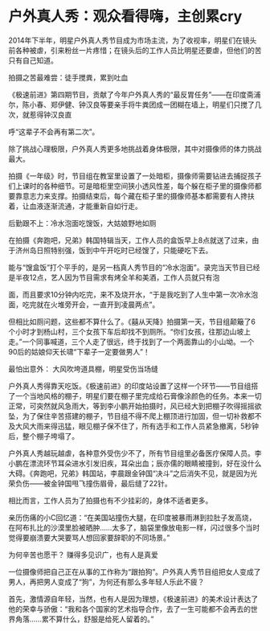 # 户外真人秀：观众看得嗨，主创累cry

2014年下半年，明星户外真人秀节目成为市场主流，为了收视率，明星们在镜头前各种被虐，引来粉丝一片疼惜；在镜头后的工作人员比明星还要虐，但他们的苦只有自己知道。 

拍摄之苦最难尝：徒手搅粪，累到吐血 

《极速前进》第四期节目，贡献了今年户外真人秀的“最反胃任务”——在印度斋浦尔，陈小春、郑伊健、钟汉良等要亲手将牛粪团成一团糊在墙上，明星们只搅了几次，就惹得钟汉良直 

呼“这辈子不会再有第二次”。 

除了挑战心理极限，户外真人秀更多地挑战着身体极限，其中对摄像师的体力挑战最大。 

拍摄《一年级》时，节目组在教室里设置了一处暗柜，摄像师需要钻进去捕捉孩子们上课时的各种细节。可是暗柜里空间狭小透风性差，每个躲在柜子里的摄像师都要靠意志力来支撑。拍摄结束后，每个藏在柜子里的摄像师基本都需要有人搀扶着，让血液逐渐流通，才能重新自如行走。 

后勤跟不上：冷水泡面吃馊饭，大姑娘野地如厕 

在拍摄《奔跑吧，兄弟》韩国特辑当天，工作人员的盒饭早上8点就送了过来，由于济州岛日照特别强，饭到中午开吃时已经馊了，只能硬吃下去。 

能与“馊盒饭”打个平手的，是另一档真人秀节目的“冷水泡面”。录完当天节目已经是半夜12点，艺人因为节目需求有烤全羊和美酒，工作人员就只有泡 

面，而且要求10分钟内吃完，来不及烧开水，“于是我吃到了人生中第一次冷水泡面，吃完就在火堆旁开会，一直开到凌晨两点”。 

但相比如厕问题，这些都不算什么了。《囍从天降》拍摄第一天，节目组颠簸了6个小时才到杨山村，三个女孩下车后却找不到厕所。“你们女孩，往那边山坡上走。”一个同事喊道，三个人走了很远，终于找到了一个两面靠山的小山坳。一个90后的姑娘仰天长啸“下辈子一定要做男人”！ 

最怕出意外： 大风吹垮道具棚，明星受伤当场缝 

户外真人秀得靠天吃饭。《极速前进》的印度站设置了这样一个环节——节目组搭了一个当地风格的棚子，明星们要在棚子里完成给石膏像涂颜色的任务。本来一切正常，可突然就风急雨大，等到李小鹏开始拍摄时，风已经大到把棚子吹得摇摇欲坠，为了保住辛苦搭建的棚子，节目组不得不爬上棚顶进行加固，但一切补救都不及大风大雨来得迅猛，眼见棚子保不住了，所有选手和工作人员紧急撤离，5秒钟后，整个棚子垮塌了。 

户外真人秀越玩越虐，各种意外受伤少不了，所有节目组里必备医疗保障人员。李小鹏在漂流环节耳朵进水引发旧疾，耳朵出血；辰亦儒的眼睛被撞到，好在没什么大碍。《奔跑吧，兄弟》韩国站，李晨跟金钟国“决斗”之后消失不见，就是因为光荣负伤——被金钟国甩飞撞伤眉骨，最后缝了22针。 

相比而言，工作人员为了拍摄也有不少挂彩的，身体不适者更多。 

亲历伤痛的小C回忆道：“在美国站撞伤大腿，在印度被暴雨淋到拉肚子发高烧，在阿布扎比的沙漠里脸被晒肿……太多了，脑袋里像放电影一样，闪过很多个当时觉得要崩溃要大哭要骂人想回家要辞职的不同场景。” 

为何辛苦也愿干？ 赚得多见识广，也有人是真爱 

一位摄像师把自己正在从事的工作称为“跟拍狗”。户外真人秀节目组把女人变成了男人，再把男人变成了“狗”，为何还有那么多年轻人乐此不疲？ 

首先，激情源自年轻，当然，也有人是因为理想，《极速前进》的美术设计表达了他的荣幸与骄傲：“我和各个国家的艺术指导合作，去了一生可能都不会再去的世界角落……累不算什么，舒服是给死人留着的。”